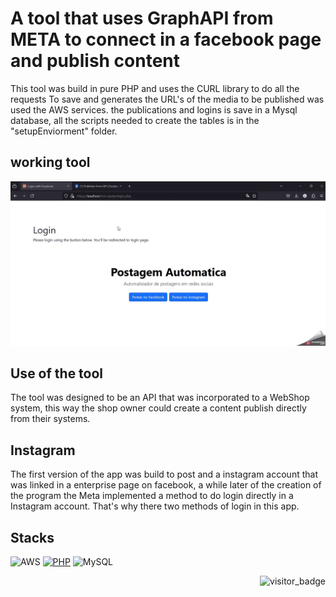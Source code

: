 # A tool that uses GraphAPI from META to connect in a facebook page and publish content

This tool was build in pure PHP and uses the CURL library to do all the requests
To save and generates the URL's of the media to be published was used the AWS services.
the publications and logins is save in a Mysql database, all the scripts needed to create the tables is in the "setupEnviorment" folder.

## working tool
![tool working](2024-10-28_20h53_56.gif)

## Use of the tool 
The tool was designed to be an API that was incorporated to a WebShop system, this way the shop owner could create a content publish directly from their systems.


## Instagram 
The first version of the app was build to post and a instagram account that was linked in a enterprise page on facebook, a while later of the creation of the program the Meta implemented a method to do login directly in a Instagram account. 
That's why there two methods of login in this app.

## Stacks
![AWS](https://img.shields.io/badge/AWS-%23FF9900.svg?style=for-the-badge&logo=amazon-aws&logoColor=white)
[![PHP](https://img.shields.io/badge/PHP-777BB4?style=for-the-badge&logo=php&logoColor=white)]()
![MySQL](https://img.shields.io/badge/mysql-4479A1.svg?style=for-the-badge&logo=mysql&logoColor=white)
<center>
<img align="right" src="http://ForTheBadge.com/images/badges/built-with-love.svg" alt="visitor_badge">
</center>

